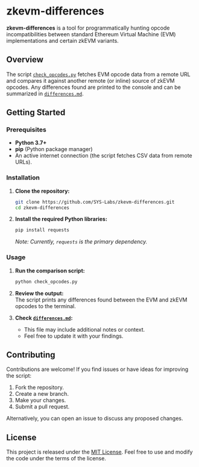 # zkevm-differences

**zkevm-differences** is a tool for programmatically hunting opcode incompatibilities between standard Ethereum Virtual Machine (EVM) implementations and certain zkEVM variants.

## Overview

The script [`check_opcodes.py`](check_opcodes.py) fetches EVM opcode data from a remote URL and compares it against another remote (or inline) source of zkEVM opcodes. Any differences found are printed to the console and can be summarized in [`differences.md`](differences.md).

## Getting Started

### Prerequisites

- **Python 3.7+**  
- **pip** (Python package manager)  
- An active internet connection (the script fetches CSV data from remote URLs).

### Installation

1. **Clone the repository:**
   ```bash
   git clone https://github.com/SYS-Labs/zkevm-differences.git
   cd zkevm-differences
   ```
2. **Install the required Python libraries:**
   ```bash
   pip install requests
   ```
   _Note: Currently, `requests` is the primary dependency._

### Usage

1. **Run the comparison script:**
   ```bash
   python check_opcodes.py
   ```
2. **Review the output:**  
   The script prints any differences found between the EVM and zkEVM opcodes to the terminal.

3. **Check [`differences.md`](differences.md):**  
   - This file may include additional notes or context.
   - Feel free to update it with your findings.

## Contributing

Contributions are welcome! If you find issues or have ideas for improving the script:

1. Fork the repository.
2. Create a new branch.
3. Make your changes.
4. Submit a pull request.

Alternatively, you can open an issue to discuss any proposed changes.

## License

This project is released under the [MIT License](LICENSE). Feel free to use and modify the code under the terms of the license.